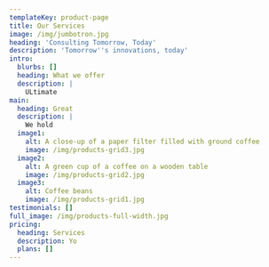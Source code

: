 ```yaml
---
templateKey: product-page
title: Our Services
image: /img/jumbotron.jpg
heading: 'Consulting Tomorrow, Today'
description: 'Tomorrow''s innovations, today'
intro:
  blurbs: []
  heading: What we offer
  description: |
    ULtimate
main:
  heading: Great
  description: |
    We hold 
  image1:
    alt: A close-up of a paper filter filled with ground coffee
    image: /img/products-grid3.jpg
  image2:
    alt: A green cup of a coffee on a wooden table
    image: /img/products-grid2.jpg
  image3:
    alt: Coffee beans
    image: /img/products-grid1.jpg
testimonials: []
full_image: /img/products-full-width.jpg
pricing:
  heading: Services
  description: Yo
  plans: []
---
```


